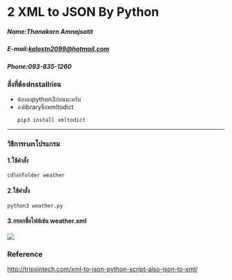 # 2 XML to JSON By Python

##### Name:Thanakorn Amnajsatit
##### E-mail:kalostn2099@hotmail.com
##### Phone:093-835-1260

### สิ่งที่ต้องInstallก่อน
* ต้องลงpython3ก่อนนะครับ
* ลงlibraryชื่อxmltodict
  ```
  pip3 install xmltodict
  ```
<hr></hr>

### วิธีการrunโปรแกรม
#### 1.ใช้คำสั่ง
```
cdไปที่folder weather
```
#### 2.ใช้คำสั่ง
```
python3 weather.py
```
#### 3.กรอกชื่อไฟล์เช่น weather.xml
<img src="https://github.com/nailtail/The-Internship-2019/blob/master/img/xml2json.png"/>

### Reference
http://tripsintech.com/xml-to-json-python-script-also-json-to-xml/
